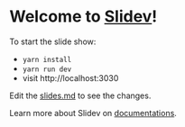 # Welcome to [Slidev](https://github.com/slidevjs/slidev)!

To start the slide show:

- `yarn install`
- `yarn run dev`
- visit http://localhost:3030

Edit the [slides.md](./slides.md) to see the changes.

Learn more about Slidev on [documentations](https://sli.dev/).
